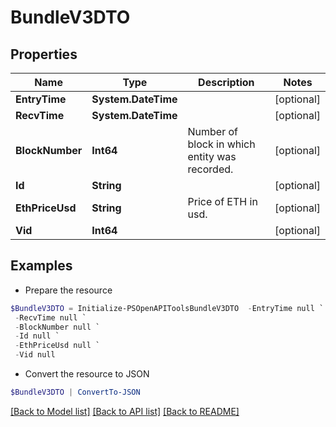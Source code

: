 # BundleV3DTO
## Properties

Name | Type | Description | Notes
------------ | ------------- | ------------- | -------------
**EntryTime** | **System.DateTime** |  | [optional] 
**RecvTime** | **System.DateTime** |  | [optional] 
**BlockNumber** | **Int64** | Number of block in which entity was recorded. | [optional] 
**Id** | **String** |  | [optional] 
**EthPriceUsd** | **String** | Price of ETH in usd. | [optional] 
**Vid** | **Int64** |  | [optional] 

## Examples

- Prepare the resource
```powershell
$BundleV3DTO = Initialize-PSOpenAPIToolsBundleV3DTO  -EntryTime null `
 -RecvTime null `
 -BlockNumber null `
 -Id null `
 -EthPriceUsd null `
 -Vid null
```

- Convert the resource to JSON
```powershell
$BundleV3DTO | ConvertTo-JSON
```

[[Back to Model list]](../README.md#documentation-for-models) [[Back to API list]](../README.md#documentation-for-api-endpoints) [[Back to README]](../README.md)

